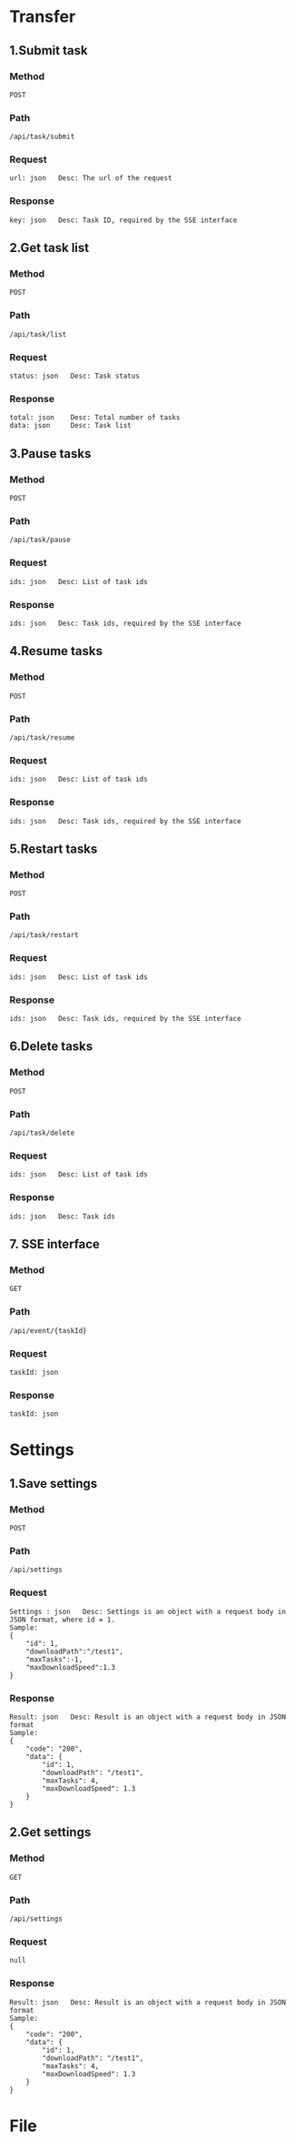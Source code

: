 # Transfer

## 1.Submit task

### Method

`POST`

### Path

```
/api/task/submit
```

### Request

```
url: json   Desc: The url of the request
```

### Response

```
key: json   Desc: Task ID, required by the SSE interface
```

## 2.Get task list

### Method

`POST`

### Path

```
/api/task/list
```

### Request

```
status: json   Desc: Task status
```

### Response

```
total: json    Desc: Total number of tasks
data: json     Desc: Task list
```

## 3.Pause tasks

### Method

`POST`

### Path

```
/api/task/pause
```

### Request

```
ids: json   Desc: List of task ids
```

### Response

```
ids: json   Desc: Task ids, required by the SSE interface
```

## 4.Resume tasks

### Method

`POST`

### Path

```
/api/task/resume
```

### Request

```
ids: json   Desc: List of task ids
```

### Response

```
ids: json   Desc: Task ids, required by the SSE interface
```

## 5.Restart tasks

### Method

`POST`

### Path

```
/api/task/restart
```

### Request

```
ids: json   Desc: List of task ids
```

### Response

```
ids: json   Desc: Task ids, required by the SSE interface
```

## 6.Delete tasks

### Method

`POST`

### Path

```
/api/task/delete
```

### Request

```
ids: json   Desc: List of task ids
```

### Response

```
ids: json   Desc: Task ids
```

## 7. SSE interface

### Method

`GET`

### Path

```
/api/event/{taskId}
```

### Request

```
taskId: json
```

### Response

```
taskId: json
```

# Settings

## 1.Save settings

### Method

`POST`

### Path

```
/api/settings
```

### Request

```
Settings : json   Desc: Settings is an object with a request body in JSON format, where id = 1.
Sample:
{
    "id": 1,
    "downloadPath":"/test1",
    "maxTasks":-1,
    "maxDownloadSpeed":1.3
}
```

### Response

```
Result: json   Desc: Result is an object with a request body in JSON format
Sample:
{
    "code": "200",
    "data": {
        "id": 1,
        "downloadPath": "/test1",
        "maxTasks": 4,
        "maxDownloadSpeed": 1.3
    }
}
```

## 2.Get settings

### Method

`GET`

### Path

```
/api/settings
```

### Request

```
null
```

### Response

```
Result: json   Desc: Result is an object with a request body in JSON format
Sample:
{
    "code": "200",
    "data": {
        "id": 1,
        "downloadPath": "/test1",
        "maxTasks": 4,
        "maxDownloadSpeed": 1.3
    }
}
```

# File

